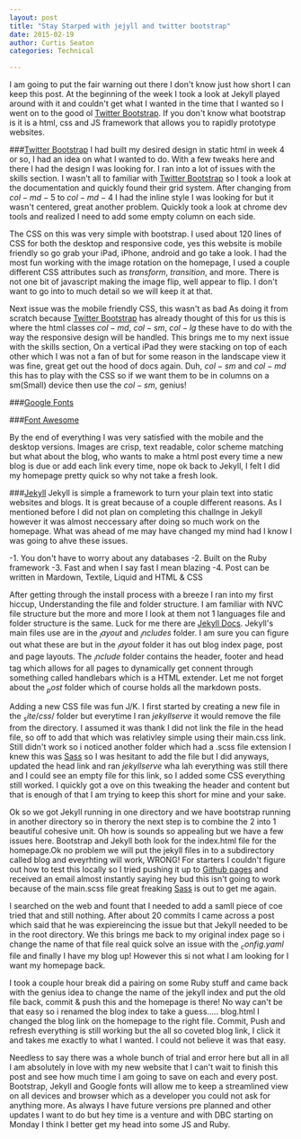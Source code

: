 ```yaml
---
layout: post
title: "Stay Starped with jejyll and twitter bootstrap"
date: 2015-02-19
author: Curtis Seaton
categories: Technical

---
```


I am going to put the fair warning out there I don't know just how short I can keep this post. At the beginning of the week I took a look at Jekyll played around with it and couldn't get what I wanted in the time that I wanted so I went on to the good ol [Twitter Bootstrap][Twitter Bootstrap]. If you don't know what bootstrap is it is a html, css and JS framework that allows you to rapidly prototype websites.

###[Twitter Bootstrap][Twitter Bootstrap]
I had built my desired design in static html in week 4 or so, I had an idea on what I wanted to do. With a few tweaks here and there I had the design I was looking for. I ran into a lot of issues with the skills section. I wasn't all to familiar with [Twitter Bootstrap][Twitter Bootstrap] so I took a look at the documentation and quickly found their grid system. After changing from $col-md-5$ to $col-md-4$ I had the inline style I was looking for but it wasn't centered, great another problem. Quickly took a look at chrome dev tools and realized I need to add some empty column on each side.

The CSS on this was very simple with bootstrap. I used about 120 lines of CSS for both the desktop and responsive code, yes this website is mobile friendly so go grab your iPad, iPhone, android and go take a look. I had the most fun working with the image rotation on the homepage, I used a couple different CSS attributes such as $transform$, $transition$, and more. There is not one bit of javascript making the image flip, well appear to flip. I don't want to go into to much detail so we will keep it at that.

Next issue was the mobile friendly CSS, this wasn't as bad As doing it from scratch because [Twitter Bootstrap][Twitter Bootstrap] has already thought of this for us this is where the html classes $col-md$, $col-sm$, $col-lg$ these have to do with the way the responsive design will be handled. This brings me to my next issue with the skills section, On a vertical iPad they were stacking on top of each other which I was not a fan of but for some reason in the landscape view it was fine, great get out the hood of docs again. Duh, $col-sm$ and $col-md$ this has to play with the CSS so if we want them to be in columns on a sm(Small) device then use the $col-sm$, genius!

###[Google Fonts][Google Fonts]

###[Font Awesome][Font Awesome]

By the end of everything I was very satisfied with the mobile and the desktop versions. Images are crisp, text readable, color scheme matching but what about the blog, who wants to make a html post every time a new blog is due or add each link every time, nope ok back to Jekyll, I felt I did my homepage pretty quick so why not take a fresh look.

###[Jekyll][Jekyll]
Jekyll is simple a framework to turn your plain text into static websites and blogs. It is great because of a couple different reasons. As I mentioned before I did not plan on completing this challnge in Jekyll however it was almost neccessary after doing so much work on the homepage. What was ahead of me may have changed my mind had I know I was going to ahve these issues.

-1. You don't have to worry about any databases
-2. Built on the Ruby framework
-3. Fast and when I say fast I mean blazing
-4. Post can be written in Mardown, Textile, Liquid and HTML & CSS

After getting through the install process with a breeze I ran into my first hiccup, Understanding the file and folder structure. I am familiar with NVC file structure but the more and more I look at them not 1 languages file and folder structure is the same. Luck for me there are [Jekyll Docs][Jekyll Docs]. Jekyll's main files use are in the $_layout$ and $_includes$ folder. I am sure you can figure out what these are but in the $_layout$ folder
it has out blog index page, post and page layouts. The $_include$ folder contains the header, footer and head tag which allows for all pages to dynamically get connent through something called handlebars which is a HTML extender. Let me not forget about the $_post$ folder which of course holds all the markdown posts.

Adding a new CSS file was fun J/K. I first started by creating a new file in the $_site/css/$ folder but everytime I ran $jekyll serve$ it would remove the file from the directory. I assumed it was thank I did not link the file in the head file, so off to add that which was relativley simple using their main.css link. Still didn't work so i noticed another folder which had a .scss file extension I knew this was [Sass][Sass] so I was hesitant to add the file but I did anyways, updated the head link and ran $jekyll serve$ wha lah everything was still there and I could see an empty file for this link, so I added some CSS everything still worked. I quickly got a ove on this tweaking the header and content but that is enough of that I am trying to keep this short for mine and your sake.


Ok so we got Jekyll running in one directory and we have bootstrap running in another directory so in therory the next step is to combine the 2 into 1 beautiful cohesive unit. Oh how is sounds so appealing but we have a few issues here. Bootstrap and Jekyll both look for the index.html file for the homepage.Ok no problem we will put the jekyll files in to a subdirectory called blog and eveyrhting will work, WRONG! For starters I couldn't figure out how to test this locally so I tried pushing it up to [Github pages][Github pages] and received an email almost instantly saying hey bud this isn't going to work because of the main.scss file great freaking [Sass][Sass] is out to get me again.

I searched on the web and fount that I needed to add a samll piece of coe tried that and still nothing. After about 20 commits I came across a post which said that he was expiereincing the issue but that Jekyll needed to be in the root directory. We this brings me back to my original index page so i change the name of that file real quick solve an issue with the $_config.yaml$ file and finally I have my blog up! However this si not what I am looking for I want my homepage back.

I took a couple hour break did a pairing on some Ruby stuff and came back with the genius idea to change the name of the jekyll index and put the old file back, commit & push this and the homepage is there! No way can't be that easy so i renamed the blog index to take a guess..... blog.html I changed the blog link on the homepage to the right file. Commit, Push and refresh everything is still working but the all so coveted blog link, I click it and takes me exactly to what I wanted. I could not believe it was that easy.


Needless to say there was a whole bunch of trial and error here but all in all I am absolutely in love with my new website that I can't wait to finish this post and see how much time I am going to save on each and every post. Bootstrap, Jekyll and Google fonts will allow me to keep a streamlined view on all devices and browser which as a developer you could not ask for anything more. As always I have future versions pre planned and other updates I want to do but hey time is a venture and with DBC starting on Monday I think I better get my head into some JS and Ruby.


[Twitter Bootstrap]: http://getbootstrap.com/
[Google Fonts]: https://www.google.com/fonts/
[Font Awesome]: http://fortawesome.github.io/Font-Awesome/
[Jekyll]: http://jekyllrb.com/
[Jekyll Docs]: http://jekyllrb.com/docs/home/
[Sass]: http://sass-lang.com/
[Github pages]: https://pages.github.com/